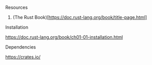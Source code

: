 
Resources
1) (The Rust Book)[https://doc.rust-lang.org/book/title-page.html]

Installation

https://doc.rust-lang.org/book/ch01-01-installation.html

Dependencies

https://crates.io/